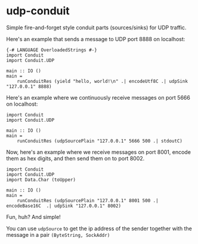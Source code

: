 # udp-conduit

Simple fire-and-forget style conduit parts (sources/sinks) for UDP traffic.

Here's an example that sends a message to UDP port 8888 on localhost:

    {-# LANGUAGE OverloadedStrings #-}
    import Conduit
    import Conduit.UDP

    main :: IO ()
    main =
        runConduitRes (yield "hello, world!\n" .| encodeUtf8C .| udpSink "127.0.0.1" 8888)

Here's an example where we continuously receive messages on port 5666 on localhost:

    import Conduit
    import Conduit.UDP

    main :: IO ()
    main =
        runConduitRes (udpSourcePlain "127.0.0.1" 5666 500 .| stdoutC)

Now, here's an example where we receive messages on port 8001, encode them as hex
digits, and then send them on to port 8002.

    import Conduit
    import Conduit.UDP
    import Data.Char (toUpper)

    main :: IO ()
    main =
        runConduitRes (udpSourcePlain "127.0.0.1" 8001 500 .| encodeBase16C  .| udpSink "127.0.0.1" 8002)

Fun, huh? And simple!

You can use `udpSource` to get the ip address of the sender together with the message in a
pair `(ByteString, SockAddr)`
